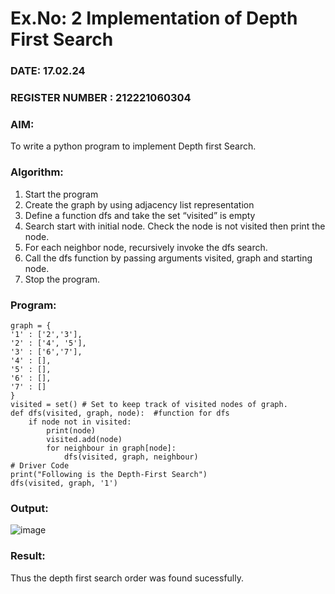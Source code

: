 # Ex.No: 2  Implementation of Depth First Search
### DATE: 17.02.24                                                                           
### REGISTER NUMBER : 212221060304
### AIM: 
To write a python program to implement Depth first Search. 
### Algorithm:
1. Start the program
2. Create the graph by using adjacency list representation
3. Define a function dfs and take the set “visited” is empty 
4. Search start with initial node. Check the node is not visited then print the node.
5. For each neighbor node, recursively invoke the dfs search.
6. Call the dfs function by passing arguments visited, graph and starting node.
7. Stop the program.
### Program:
```
graph = {
'1' : ['2','3'],
'2' : ['4', '5'],
'3' : ['6','7'],
'4' : [],
'5' : [],
'6' : [],
'7' : []
}
visited = set() # Set to keep track of visited nodes of graph.
def dfs(visited, graph, node):  #function for dfs 
    if node not in visited:
        print(node)
        visited.add(node)
        for neighbour in graph[node]:
            dfs(visited, graph, neighbour)
# Driver Code
print("Following is the Depth-First Search")
dfs(visited, graph, '1')
```

### Output:
![image](https://github.com/venu172002/AI_Lab_2023-24/assets/160317774/c83dd9b6-92a3-4715-9507-a117a890c8ed)




### Result:
Thus the depth first search order was found sucessfully.
